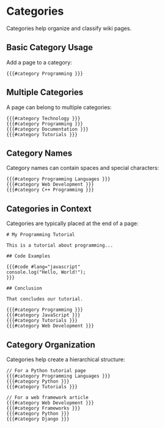 # Categories

<div v-pre>

Categories help organize and classify wiki pages.

## Basic Category Usage

Add a page to a category:

```sevenmark
{{{#category Programming }}}
```

## Multiple Categories

A page can belong to multiple categories:

```sevenmark
{{{#category Technology }}}
{{{#category Programming }}}
{{{#category Documentation }}}
{{{#category Tutorials }}}
```

## Category Names

Category names can contain spaces and special characters:

```sevenmark
{{{#category Programming Languages }}}
{{{#category Web Development }}}
{{{#category C++ Programming }}}
```

## Categories in Context

Categories are typically placed at the end of a page:

```sevenmark
# My Programming Tutorial

This is a tutorial about programming...

## Code Examples

{{{#code #lang="javascript"
console.log("Hello, World!");
}}}

## Conclusion

That concludes our tutorial.

{{{#category Programming }}}
{{{#category JavaScript }}}
{{{#category Tutorials }}}
{{{#category Web Development }}}
```

## Category Organization

Categories help create a hierarchical structure:

```sevenmark
// For a Python tutorial page
{{{#category Programming Languages }}}
{{{#category Python }}}
{{{#category Tutorials }}}

// For a web framework article  
{{{#category Web Development }}}
{{{#category Frameworks }}}
{{{#category Python }}}
{{{#category Django }}}
```

</div>